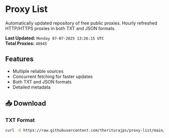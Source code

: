 # Proxy List

Automatically updated repository of free public proxies. Hourly refreshed HTTP/HTTPS proxies in both TXT and JSON formats.

**Last Updated:** `Monday 07-07-2025 13:26:15 UTC`  
**Total Proxies:** `40945`

## Features
- Multiple reliable sources
- Concurrent fetching for faster updates
- Both TXT and JSON formats
- Detailed metadata

## 📥 Download

### TXT Format
```bash
curl -O https://raw.githubusercontent.com/theriturajps/proxy-list/main/proxies.txt